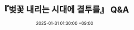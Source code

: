 ---
title: 『벚꽃 내리는 시대에 결투를』 Q&A
date: 2025-01-31 01:30:00 +09:00
categories: [후루요니, 자료]
tags: [furuyoni]
publish: false
---